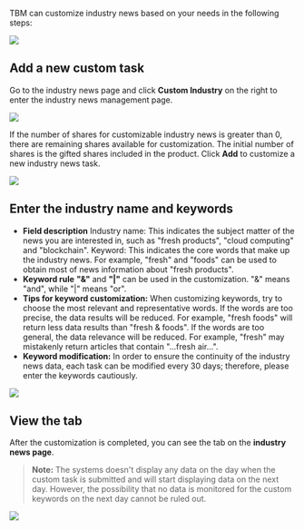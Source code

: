
TBM can customize industry news based on your needs in the following steps:


![](https://main.qcloudimg.com/raw/a7feb8b4699121dc48b32192f5304a98.png)

## Add a new custom task

Go to the industry news page and click **Custom Industry** on the right to enter the industry news management page.


![](https://main.qcloudimg.com/raw/9bbd06822c90be51c203f2c108c6ad31.png)


If the number of shares for customizable industry news is greater than 0, there are remaining shares available for customization. The initial number of shares is the gifted shares included in the product. Click **Add** to customize a new industry news task.


![](https://main.qcloudimg.com/raw/0b35c0ac390cfe697e2d62f83d157066.png)

## Enter the industry name and keywords

- **Field description**
Industry name: This indicates the subject matter of the news you are interested in, such as "fresh products", "cloud computing" and "blockchain".
Keyword: This indicates the core words that make up the industry news. For example, "fresh" and "foods" can be used to obtain most of news information about "fresh products".
- **Keyword rule**
**"&"** and **"|"** can be used in the customization. "&" means "and", while "|" means "or".
- **Tips for keyword customization:**
When customizing keywords, try to choose the most relevant and representative words.
If the words are too precise, the data results will be reduced. For example, "fresh foods" will return less data results than "fresh & foods".
If the words are too general, the data relevance will be reduced. For example, "fresh" may mistakenly return articles that contain "...fresh air...".
- **Keyword modification:**
In order to ensure the continuity of the industry news data, each task can be modified every 30 days; therefore, please enter the keywords cautiously.

![](https://main.qcloudimg.com/raw/86ca8432f514408cd35a94b5c92b1f12.png)

## View the tab

After the customization is completed, you can see the tab on the **industry news page**.

> **Note:**
> The systems doesn't display any data on the day when the custom task is submitted and will start displaying data on the next day. However, the possibility that no data is monitored for the custom keywords on the next day cannot be ruled out.

![](https://main.qcloudimg.com/raw/01d1690ce05ad22397c5e83ada5086e9.png)
